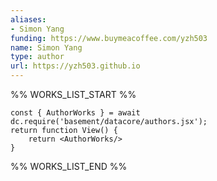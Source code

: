 ```yaml
---
aliases:
- Simon Yang
funding: https://www.buymeacoffee.com/yzh503
name: Simon Yang
type: author
url: https://yzh503.github.io
---
```



%% WORKS_LIST_START %%

```datacorejsx
const { AuthorWorks } = await dc.require('basement/datacore/authors.jsx');
return function View() {
    return <AuthorWorks/>
}
```
%% WORKS_LIST_END %%